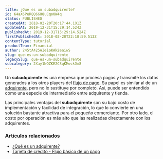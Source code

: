 ```yaml
---
title: ¿Qué es un subadquirente?
id: 64aX6PeRQQ66O8uCqo0W4q
status: PUBLISHED
createdAt: 2018-02-20T20:17:44.101Z
updatedAt: 2019-12-31T15:29:14.524Z
publishedAt: 2019-12-31T15:29:14.524Z
firstPublishedAt: 2018-02-20T22:10:59.513Z
contentType: tutorial
productTeam: Financial
author: 245tA425AIeioKAk2eaiwS
slug: que-es-un-subadquirente
legacySlug: que-es-un-subadquirente
subcategory: 2Xay1NOZKE2CSqKMwckOm8
---
```


Un __subadquirente__ es una empresa que procesa pagos y transmite los datos generados a los otros players del [flujo de pago](/es/faq/tarjeta-de-credito-flujo-basico-de-un-pago). Su papel es similar al de un [adquirente](/es/tutorial/que-es-un-adquirente), pero no lo sustituye por completo. Así, puede ser entendido como una especie de intermediario entre adquirente y tienda.

Las principales ventajas del __subadquirente__ son su bajo costo de implementación y facilidad de integración, lo que lo convierte en una solución bastante atractiva para el pequeño comerciante. Por otro lado, el costo por operación es más alto que las realizadas directamente con los adquirentes.

### Artículos relacionados
- [¿Qué es un adquirente?](/es/tutorial/que-es-un-adquirente)
- [Tarjeta de crédito - Flujo básico de un pago](/es/faq/tarjeta-de-credito-flujo-basico-de-un-pago)
